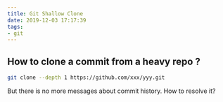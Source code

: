 ```yaml
---
title: Git Shallow Clone
date: 2019-12-03 17:17:39
tags:
- git
---
```


## How to clone a commit from a heavy repo ?

```bash
git clone --depth 1 https://github.com/xxx/yyy.git
```

But there is no more messages about commit history. How to resolve it?


<!--stackedit_data:
eyJoaXN0b3J5IjpbODE3OTI2MjUxXX0=
-->